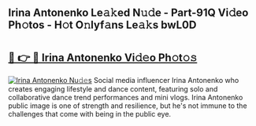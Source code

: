 ## Irina Antonenko Le𝚊𝚔ed N𝚞𝚍e - Part-91Q Vi𝚍eo Ph𝚘tos - H𝚘t O𝚗lyf𝚊ns Le𝚊𝚔s bwL0D

# <h2><a href="http://hf0jwq.feru.top/?c=Irina+Antonenko">🔗 👉 🔴 Irina Antonenko Vi𝚍𝚎o Ph𝚘t𝚘𝚜</a></h2>

[![Irina Antonenko Nu𝚍𝚎s](https://i.imgur.com/0TWrTi3.gif)](http://hf0jwq.feru.top/?c=Irina+Antonenko)
Social media influencer Irina Antonenko who creates engaging lifestyle and dance content, featuring solo and collaborative dance trend performances and mini vlogs. Irina Antonenko public image is one of strength and resilience, but he's not immune to the challenges that come with being in the public eye. 
